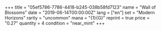 +++
title = "05ef5786-7786-4418-b245-038b58fd7123"
name = "Wall of Blossoms"
date = "2019-06-14T00:00:00Z"
lang = ["en"]
set = "Modern Horizons"
rarity = "uncommon"
mana = "{1}{G}"
reprint = true
price = "0.27"
quantity = 4
condition = "near_mint"
+++

